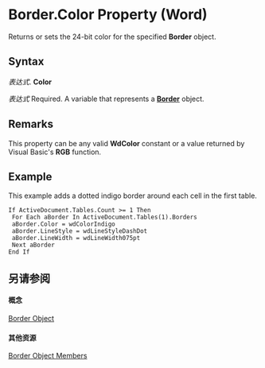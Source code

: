 
# Border.Color Property (Word)

Returns or sets the 24-bit color for the specified  **Border** object.


## Syntax

 _表达式_. **Color**

 _表达式_ Required. A variable that represents a **[Border](be48c020-b86c-c004-ce1c-76d9edae9791.md)** object.


## Remarks

This property can be any valid  **WdColor** constant or a value returned by Visual Basic's **RGB** function.


## Example

This example adds a dotted indigo border around each cell in the first table.


```
If ActiveDocument.Tables.Count >= 1 Then 
 For Each aBorder In ActiveDocument.Tables(1).Borders 
 aBorder.Color = wdColorIndigo 
 aBorder.LineStyle = wdLineStyleDashDot 
 aBorder.LineWidth = wdLineWidth075pt 
 Next aBorder 
End If
```


## 另请参阅


#### 概念


[Border Object](be48c020-b86c-c004-ce1c-76d9edae9791.md)
#### 其他资源


[Border Object Members](http://msdn.microsoft.com/library/0c2f320b-8f74-961b-297e-dc068db579aa%28Office.15%29.aspx)